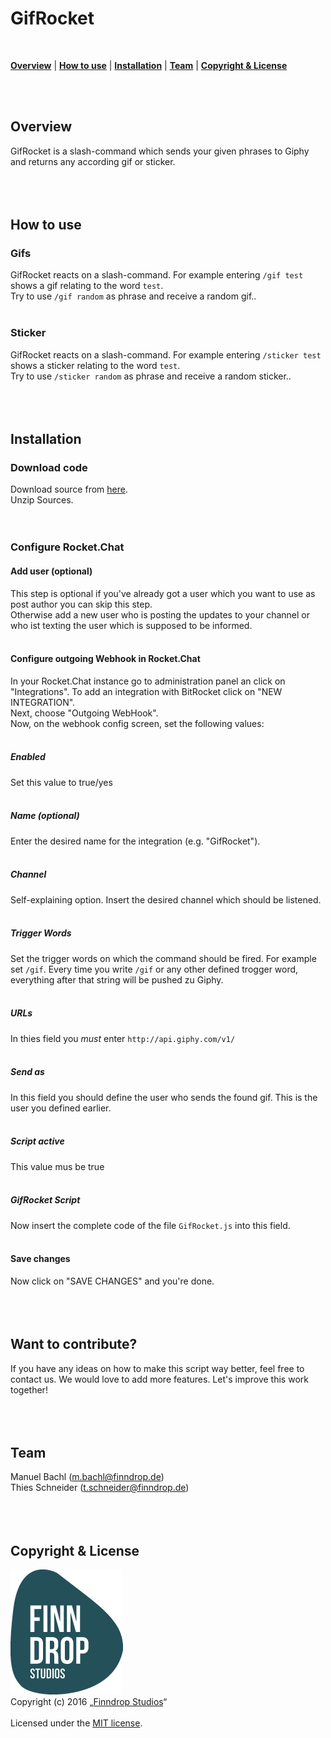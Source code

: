 # GifRocket
<br />
<p>
<b><a href="#overview">Overview</a></b>
|
<b><a href="#usage">How to use</a></b>
|
<b><a href="#installation">Installation</a></b>
|
<b><a href="#team">Team</a></b>
|
<b><a href="#license">Copyright & License</a></b>
</p>
<br /><br />

## Overview <a name="overview"></a>
GifRocket is a slash-command which sends your given phrases to Giphy and returns any according gif or sticker.
<br /><br /><br /><br />

## How to use <a name="usage"></a>

### Gifs
GifRocket reacts on a slash-command. For example entering `/gif test` shows a gif relating to the word `test`.<br />
Try to use `/gif random` as phrase and receive a random gif..
<br /><br />

### Sticker
GifRocket reacts on a slash-command. For example entering `/sticker test` shows a sticker relating to the word `test`.<br />
Try to use `/sticker random` as phrase and receive a random sticker..
<br /><br /><br /><br />

## Installation <a name="installation"></a>

### Download code
Download source from [here][source].<br />
Unzip Sources.
<br /><br /><br />

### Configure Rocket.Chat

#### Add user (optional)
This step is optional if you've already got a user which you want to use as post author you can skip this step.<br />
Otherwise add a new user who is posting the updates to your channel or who ist texting the user which is supposed to be informed.
<br /><br />

#### Configure outgoing Webhook in Rocket.Chat
In your Rocket.Chat instance go to administration panel an click on "Integrations". To add an integration with BitRocket click on "NEW INTEGRATION".<br />
Next, choose "Outgoing WebHook".
<br />
Now, on the webhook config screen, set the following values:
<br /><br />

##### Enabled
Set this value to true/yes
<br /><br />

##### Name (optional)
Enter the desired name for the integration (e.g. "GifRocket").
<br /><br />

##### Channel
Self-explaining option. Insert the desired channel which should be listened.
<br /><br />

##### Trigger Words
Set the trigger words on which the command should be fired. For example set `/gif`. Every time you write `/gif` or any other defined trogger word, everything after that string will be pushed zu Giphy.
<br /><br />

##### URLs
In thies field you *must* enter `http://api.giphy.com/v1/`
<br /><br />

##### Send as
In this field you should define the user who sends the found gif. This is the user you defined earlier.
<br /><br />

##### Script active
This value mus be true
<br /><br />

##### GifRocket Script
Now insert the complete code of the file `GifRocket.js` into this field.
<br /><br />

#### Save changes
Now click on "SAVE CHANGES" and you're done.
<br /><br /><br /><br />

## Want to contribute? <a name="contribute"></a>
If you have any ideas on how to make this script way better, feel free to contact us. We would love to add more features. Let's improve this work together!
<br /><br /><br /><br />

## Team <a name="team"></a>
Manuel Bachl (<m.bachl@finndrop.de>)<br />
Thies Schneider (<t.schneider@finndrop.de>)
<br /><br /><br /><br />

## Copyright & License <a name="license"></a>
![Finndrop Studios][finndroplogo]
<br />
Copyright (c) 2016 „[Finndrop Studios][finndrop]“
<br /><br />
Licensed under the [MIT license][license].

<!-- links -->
[rocketchat]: https://rocket.chat/ "Rocket.Chat"
[source]: https://git.finndrop-office.de/plugins/servlet/archive/projects/FDS/repos/gifrocket?at=refs%2Fheads%2Fmaster "Download GifRocket"
[finndrop]: https://www.finndrop.de "Finndrop Studios"
[license]: license/LICENSE-MIT.txt "MIT License"

<!-- images -->
[finndroplogo]: images/finndroplogo.png "Finndrop Studios"


